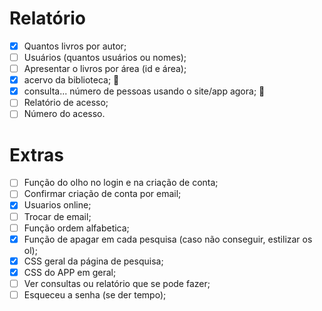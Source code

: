 # Relatório
- [x] Quantos livros por autor;
- [ ] Usuários (quantos usuários ou nomes);
- [ ] Apresentar o livros por área (id e área);
- [x] acervo da biblioteca; 📝
- [x] consulta... número de pessoas usando o site/app agora; 📝
- [ ] Relatório de acesso;
- [ ] Número do acesso.

# Extras
- [ ] Função do olho no login e na criação de conta; 
- [ ] Confirmar criação de conta por email;
- [x] Usuarios online;
- [ ] Trocar de email;
- [ ] Função ordem alfabetica;
- [x] Função de apagar em cada pesquisa (caso não conseguir, estilizar os ol); 
- [x] CSS geral da página de pesquisa; 
- [x] CSS do APP em geral; 
- [ ] Ver consultas ou relatório que se pode fazer;
- [ ] Esqueceu a senha (se der tempo);
